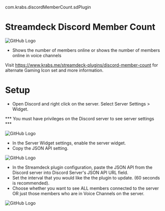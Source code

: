 com.krabs.discordMemberCount.sdPlugin
# Streamdeck Discord Member Count
![GitHub Logo](https://lh5.googleusercontent.com/hClGU_1YYTVLCgCwRAdRf-mCQUCmI2j-Z1_ZBMDPIYn6zXy6FC6z33XXm02qT9vgAabkk_A_ci-EQGHlFLGMpq6vZC2zt4FqfwZKDuTxNtglTZqjsEzthy1Gl9HfyRAlVw=w1280)
* Shows the number of members online or shows the number of members online in voice channels

Visit https://www.krabs.me/streamdeck-plugins/discord-member-count for alternate Gaming Icon set and more information.
# Setup
* Open Discord and right click on the server. Select Server Settings > Widget.

*** You must have privileges on the Discord server to see server settings ***

![GitHub Logo](https://lh3.googleusercontent.com/ahKnBCCOoqV9Tk0AuRVXjKTaU7KGrumfWxIB_VQTF02a_9uN88_bO2rkCGWzpMeIsGDtY0XSfJ39xMY4uT7gV1PL8N8jckA9xRVKXruSHontrNRCKFoxxh9zXzHl4GtyRA=w1280)
* In the Server Widget settings, enable the server widget.
* Copy the JSON API setting.

![GitHub Logo](https://lh3.googleusercontent.com/n6wvXec22yspwdhc-LCxTZYiHTBsHi2LGPfjgCNs5nboGfRmR6RglbKKj1BRbiqehvDJ1giegTpERHk-L2T9mUN8hUItOBPh9tFftY7qPBTKAzlpLMIvc8rtIOQSwWKV0w=w1280)

* In the Streamdeck plugin configuration, paste the JSON API from the Discord server into Discord Server's JSON API URL field.
* Set the interval that you would like the the plugin to update. (60 seconds is recommended).
* Choose whether you want to see ALL members connected to the server OR just those members who are in Voice Channels on the server.

![GitHub Logo](https://lh6.googleusercontent.com/dVLbvfk-76WBmDXBCHI2UYeVe_qLAWol96Fbm4b2KnfbQEvl-47svoz9nrSF0ETwqwYzdnb32ZwUIKvoSHmOYpUa40M6PCkUcWS_InRgYv18zsZLTCrXY8GTsvjDqMnrjQ=w1280)
